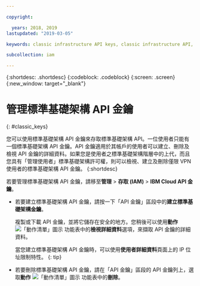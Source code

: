 ```yaml
---

copyright:

  years: 2018, 2019
lastupdated: "2019-03-05"

keywords: classic infrastructure API keys, classic infrastructure API, SoftLayer API key

subcollection: iam

---
```


{:shortdesc: .shortdesc}
{:codeblock: .codeblock}
{:screen: .screen}
{:new_window: target="_blank"}

# 管理標準基礎架構 API 金鑰
{: #classic_keys}

您可以使用標準基礎架構 API 金鑰來存取標準基礎架構 API。一位使用者只能有一個標準基礎架構 API 金鑰。API 金鑰適用於其帳戶的使用者可以建立、刪除及檢視 API 金鑰的詳細資料。如果您是使用者之標準基礎架構階層中的上代，而且您具有「管理使用者」標準基礎架構許可權，則可以檢視、建立及刪除僅限 VPN 使用者的標準基礎架構 API 金鑰。
{:shortdesc}

若要管理標準基礎架構 API 金鑰，請移至**管理** > **存取 (IAM)** > **IBM Cloud API 金鑰**。

  * 若要建立標準基礎架構 API 金鑰，請按一下「API 金鑰」區段中的**建立標準基礎架構金鑰**。

     複製或下載 API 金鑰，並將它儲存在安全的地方。您稍後可以使用**動作** ![「動作清單」圖示](../icons/action-menu-icon.svg) 功能表中的**檢視詳細資料**選項，來擷取 API 金鑰的詳細資料。

     當您建立標準基礎架構 API 金鑰時，可以使用**使用者詳細資料**頁面上的 IP 位址限制特性。
     {: tip}

  * 若要刪除標準基礎架構 API 金鑰，請在「API 金鑰」區段的 API 金鑰列上，選取**動作** ![「動作清單」圖示](../icons/action-menu-icon.svg) 功能表中的**刪除**。
